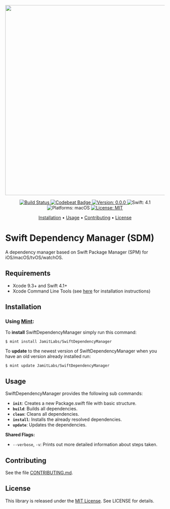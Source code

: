 


<p align="center">
    <img src="https://raw.githubusercontent.com/JamitLabs/SwiftDependencyManager/stable/Logo.png"
      width=600>
</p>

<p align="center">
    <a href="https://app.bitrise.io/app/d990e3762ffe3202">
        <img src="https://app.bitrise.io/app/d990e3762ffe3202/status.svg?token=kEapR69QTIkxvSIZdh-iiA&branch=stable"
             alt="Build Status">
    </a>
    <a href="https://codebeat.co/projects/github-com-jamitlabs-swiftdependencymanager-stable">
        <img src="https://codebeat.co/badges/7e5c21d2-6b42-4371-a91b-7f1361891809"
             alt="Codebeat Badge">
    </a>
    <a href="https://github.com/JamitLabs/SwiftDependencyManager/releases">
        <img src="https://img.shields.io/badge/Version-0.0.0-blue.svg"
             alt="Version: 0.0.0">
    </a>
    <img src="https://img.shields.io/badge/Swift-4.1-FFAC45.svg"
         alt="Swift: 4.1">
    <img src="https://img.shields.io/badge/Platforms-macOS-FF69B4.svg"
        alt="Platforms: macOS">
    <a href="https://github.com/JamitLabs/SwiftDependencyManager/blob/stable/LICENSE">
        <img src="https://img.shields.io/badge/License-MIT-lightgrey.svg"
              alt="License: MIT">
    </a>
</p>

<p align="center">
    <a href="#installation">Installation</a>
  • <a href="#usage">Usage</a>
  • <a href="#contributing">Contributing</a>
  • <a href="#license">License</a>
</p>

# Swift Dependency Manager (SDM)

A dependency manager based on Swift Package Manager (SPM) for iOS/macOS/tvOS/watchOS.


## Requirements

- Xcode 9.3+ and Swift 4.1+
- Xcode Command Line Tools (see [here](http://stackoverflow.com/a/9329325/3451975) for installation instructions)

## Installation

### Using [Mint](https://github.com/yonaskolb/Mint):

To **install** SwiftDependencyManager simply run this command:

```shell
$ mint install JamitLabs/SwiftDependencyManager
```

To **update** to the newest version of SwiftDependencyManager when you have an old version already installed run:

```shell
$ mint update JamitLabs/SwiftDependencyManager
```

## Usage

SwiftDependencyManager provides the following sub commands:
- **`init`**: Creates a new Package.swift file with basic structure.
- **`build`**: Builds all dependencies.
- **`clean`**: Cleans all dependencies.
- **`install`**: Installs the already resolved dependencies.
- **`update`**: Updates the dependencies.

**Shared Flags:**
- `--verbose`, `-v`: Prints out more detailed information about steps taken.

## Contributing

See the file [CONTRIBUTING.md](https://github.com/JamitLabs/SwiftDependencyManager/blob/stable/CONTRIBUTING.md).

## License
This library is released under the [MIT License](http://opensource.org/licenses/MIT). See LICENSE for details.
